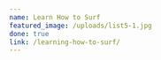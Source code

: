 ```yaml
---
name: Learn How to Surf
featured_image: /uploads/list5-1.jpg
done: true
link: /learning-how-to-surf/
---
```



